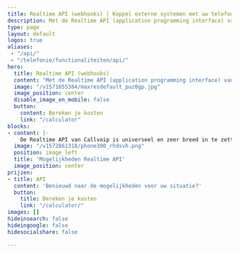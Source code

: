 ```yaml
---
title: Realtime API (webhooks) | Koppel externe systemen met uw telefooncentrale
description: Met de Realtime API (application programming interface) van Callvoip koppelt u uw VoIP-telefooncentrale met een extern systeem.
type: page
layout: default
logos: true
aliases: 
 - "/api/"
 - "/telefonie/functionaliteiten/api/"
hero:
  title: Realtime API (webhooks)
  content: "Met de Realtime API (application programming interface) van Callvoip koppelt u uw telefooncentrale met een extern systeem. Of nu gaat om een integratie met uw CRM systeem of een Call-me-Back button. Met de API-koppeling kan het."
  image: "/v1571655384/maxresdefault_puz0gp.jpg"
  image_position: center
  disable_image_on_mobile: false
  button:
    content: Bereken je kosten
    link: "/calculator"
blocks:
- content: |-
    De Realtime API van Callvoip is universeel en zeer breed in te zetten. Het biedt u de mogelijkheid om de telefooncentrale intelligent te koppelen met andere systemen en software.<br>Denkt u bijvoorbeeld aan de volgende toepassingen:<br><b>BLF Dashboard:<b> maak een dashboard waarop u ziet wie in gesprek is.<br><b>Click-to-Dial:</b> klik op een nummer en uw telefoon gaat bellen.<br><b>Call-Me-Back Button:</b> Uw toestel belt (potentiële) klant terug.<br>Koppeling CRM systeem: Uw CRM-pakket opent bij inkomende telefonie.<br><br><br><b>Hoe realiseer ik dit?</b><br>Als u klant bent van Callvoip kunt u beginnen. Neem contact met ons op en wij kunnen u voorzien van de juiste documentatie.<br><br><b>Doen jullie dit ook?</b>Nee. Lukt u dit niet zelf, dan kunt u hiervoor een externe partij inhuren. Wij brengen u graag in contact met één. Wel hebben wij één functionaliteit voor onze klanten ontwikkeld: <a href="https://www.callvoip.nl/telefonie/clicktodial/">Click-to-Dial.</a><br><br> <a href="https://www.callvoip.nl/ondersteuning/integraties/realtime-api/" class="button">Hoe werkt het?</a>
  image: "/v1572861318/phone300_rhdsvh.png"
  position: image_left
  title: 'Mogelijkheden Realtime API'
  image_position: center
prijzen:
- title: API
  content: 'Benieuwd naar de mogelijkheden voor uw situatie?'
  button:
    title: Bereken je kosten
    link: "/calculator/"
images: []
hideinsearch: false
hideingoogle: false
hidesocialshare: false

---
```

